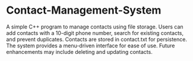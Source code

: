# Contact-Management-System
A simple C++ program to manage contacts using file storage. Users can add contacts with a 10-digit phone number, search for existing contacts, and prevent duplicates. Contacts are stored in contact.txt for persistence. The system provides a menu-driven interface for ease of use. Future enhancements may include deleting and updating contacts.
